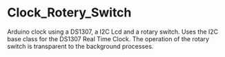 # Clock_Rotery_Switch
Arduino clock using a DS1307, a I2C Lcd and a rotary switch. Uses the I2C base class for the DS1307 Real Time Clock. The operation of the rotary switch is transparent to the background processes.
